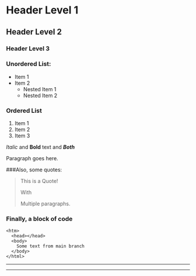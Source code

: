 
# Header Level 1

## Header Level 2

### Header Level 3

### Unordered List:

* Item 1
* Item 2
  * Nested Item 1
  * Nested Item 2

### Ordered List

1. Item 1
1. Item 2
1. Item 3

*Italic* and __Bold__ text and ***Both***

Paragraph goes here.

###Also, some quotes:


>This is a Quote!
>
>With
>
>Multiple paragraphs.

### Finally, a block of code


    <htm>
      <head></head>
      <body>
        Some text from main branch
      </body>
    </html>
    
***
___